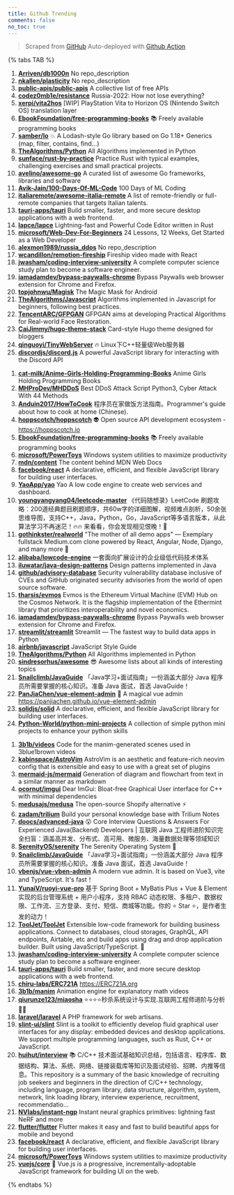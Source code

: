 ```yaml
---
title: Github Trending
comments: false
no_toc: true
---
```


> Scraped from [GitHub](https://github.com/trending)
Auto-deployed with [Github Action](https://docs.github.com/en/actions)

{% tabs TAB %}
<!-- tab Daily -->
1. [**Arriven/db1000n**](https://github.com/Arriven/db1000n)
No repo_description
2. [**nkallen/plasticity**](https://github.com/nkallen/plasticity)
No repo_description
3. [**public-apis/public-apis**](https://github.com/public-apis/public-apis)
A collective list of free APIs
4. [**codez0mb1e/resistance**](https://github.com/codez0mb1e/resistance)
Russia-2022: How not lose everything?
5. [**xerpi/vita2hos**](https://github.com/xerpi/vita2hos)
[WIP] PlayStation Vita to Horizon OS (Nintendo Switch OS) translation layer
6. [**EbookFoundation/free-programming-books**](https://github.com/EbookFoundation/free-programming-books)
📚 Freely available programming books
7. [**samber/lo**](https://github.com/samber/lo)
💥 A Lodash-style Go library based on Go 1.18+ Generics (map, filter, contains, find...)
8. [**TheAlgorithms/Python**](https://github.com/TheAlgorithms/Python)
All Algorithms implemented in Python
9. [**sunface/rust-by-practice**](https://github.com/sunface/rust-by-practice)
Practice Rust with typical examples, challenging exercises and small practical projects.
10. [**avelino/awesome-go**](https://github.com/avelino/awesome-go)
A curated list of awesome Go frameworks, libraries and software
11. [**Avik-Jain/100-Days-Of-ML-Code**](https://github.com/Avik-Jain/100-Days-Of-ML-Code)
100 Days of ML Coding
12. [**italiaremote/awesome-italia-remote**](https://github.com/italiaremote/awesome-italia-remote)
A list of remote-friendly or full-remote companies that targets Italian talents.
13. [**tauri-apps/tauri**](https://github.com/tauri-apps/tauri)
Build smaller, faster, and more secure desktop applications with a web frontend.
14. [**lapce/lapce**](https://github.com/lapce/lapce)
Lightning-fast and Powerful Code Editor written in Rust
15. [**microsoft/Web-Dev-For-Beginners**](https://github.com/microsoft/Web-Dev-For-Beginners)
24 Lessons, 12 Weeks, Get Started as a Web Developer
16. [**alexmon1989/russia_ddos**](https://github.com/alexmon1989/russia_ddos)
No repo_description
17. [**wcandillon/remotion-fireship**](https://github.com/wcandillon/remotion-fireship)
Fireship video made with React
18. [**jwasham/coding-interview-university**](https://github.com/jwasham/coding-interview-university)
A complete computer science study plan to become a software engineer.
19. [**iamadamdev/bypass-paywalls-chrome**](https://github.com/iamadamdev/bypass-paywalls-chrome)
Bypass Paywalls web browser extension for Chrome and Firefox.
20. [**topjohnwu/Magisk**](https://github.com/topjohnwu/Magisk)
The Magic Mask for Android
21. [**TheAlgorithms/Javascript**](https://github.com/TheAlgorithms/Javascript)
Algorithms implemented in Javascript for beginners, following best practices.
22. [**TencentARC/GFPGAN**](https://github.com/TencentARC/GFPGAN)
GFPGAN aims at developing Practical Algorithms for Real-world Face Restoration.
23. [**CaiJimmy/hugo-theme-stack**](https://github.com/CaiJimmy/hugo-theme-stack)
Card-style Hugo theme designed for bloggers
24. [**qinguoyi/TinyWebServer**](https://github.com/qinguoyi/TinyWebServer)
🔥 Linux下C++轻量级Web服务器
25. [**discordjs/discord.js**](https://github.com/discordjs/discord.js)
A powerful JavaScript library for interacting with the Discord API
<!-- endtab -->
<!-- tab Weekly -->
1. [**cat-milk/Anime-Girls-Holding-Programming-Books**](https://github.com/cat-milk/Anime-Girls-Holding-Programming-Books)
Anime Girls Holding Programming Books
2. [**MHProDev/MHDDoS**](https://github.com/MHProDev/MHDDoS)
Best DDoS Attack Script Python3, Cyber Attack With 44 Methods
3. [**Anduin2017/HowToCook**](https://github.com/Anduin2017/HowToCook)
程序员在家做饭方法指南。Programmer's guide about how to cook at home (Chinese).
4. [**hoppscotch/hoppscotch**](https://github.com/hoppscotch/hoppscotch)
👽 Open source API development ecosystem - https://hoppscotch.io
5. [**EbookFoundation/free-programming-books**](https://github.com/EbookFoundation/free-programming-books)
📚 Freely available programming books
6. [**microsoft/PowerToys**](https://github.com/microsoft/PowerToys)
Windows system utilities to maximize productivity
7. [**mdn/content**](https://github.com/mdn/content)
The content behind MDN Web Docs
8. [**facebook/react**](https://github.com/facebook/react)
A declarative, efficient, and flexible JavaScript library for building user interfaces.
9. [**YaoApp/yao**](https://github.com/YaoApp/yao)
Yao A low code engine to create web services and dashboard.
10. [**youngyangyang04/leetcode-master**](https://github.com/youngyangyang04/leetcode-master)
《代码随想录》LeetCode 刷题攻略：200道经典题目刷题顺序，共60w字的详细图解，视频难点剖析，50余张思维导图，支持C++，Java，Python，Go，JavaScript等多语言版本，从此算法学习不再迷茫！🔥🔥 来看看，你会发现相见恨晚！🚀
11. [**gothinkster/realworld**](https://github.com/gothinkster/realworld)
"The mother of all demo apps" — Exemplary fullstack Medium.com clone powered by React, Angular, Node, Django, and many more 🏅
12. [**alibaba/lowcode-engine**](https://github.com/alibaba/lowcode-engine)
一套面向扩展设计的企业级低代码技术体系
13. [**iluwatar/java-design-patterns**](https://github.com/iluwatar/java-design-patterns)
Design patterns implemented in Java
14. [**github/advisory-database**](https://github.com/github/advisory-database)
Security vulnerability database inclusive of CVEs and GitHub originated security advisories from the world of open source software.
15. [**tharsis/evmos**](https://github.com/tharsis/evmos)
Evmos is the Ethereum Virtual Machine (EVM) Hub on the Cosmos Network. It is the flagship implementation of the Ethermint library that prioritizes interoperability and novel economics.
16. [**iamadamdev/bypass-paywalls-chrome**](https://github.com/iamadamdev/bypass-paywalls-chrome)
Bypass Paywalls web browser extension for Chrome and Firefox.
17. [**streamlit/streamlit**](https://github.com/streamlit/streamlit)
Streamlit — The fastest way to build data apps in Python
18. [**airbnb/javascript**](https://github.com/airbnb/javascript)
JavaScript Style Guide
19. [**TheAlgorithms/Python**](https://github.com/TheAlgorithms/Python)
All Algorithms implemented in Python
20. [**sindresorhus/awesome**](https://github.com/sindresorhus/awesome)
😎 Awesome lists about all kinds of interesting topics
21. [**Snailclimb/JavaGuide**](https://github.com/Snailclimb/JavaGuide)
「Java学习+面试指南」一份涵盖大部分 Java 程序员所需要掌握的核心知识。准备 Java 面试，首选 JavaGuide！
22. [**PanJiaChen/vue-element-admin**](https://github.com/PanJiaChen/vue-element-admin)
🎉 A magical vue admin https://panjiachen.github.io/vue-element-admin
23. [**solidjs/solid**](https://github.com/solidjs/solid)
A declarative, efficient, and flexible JavaScript library for building user interfaces.
24. [**Python-World/python-mini-projects**](https://github.com/Python-World/python-mini-projects)
A collection of simple python mini projects to enhance your python skills
<!-- endtab -->
<!-- tab Monthly -->
1. [**3b1b/videos**](https://github.com/3b1b/videos)
Code for the manim-generated scenes used in 3blue1brown videos
2. [**kabinspace/AstroVim**](https://github.com/kabinspace/AstroVim)
AstroVim is an aesthetic and feature-rich neovim config that is extensible and easy to use with a great set of plugins
3. [**mermaid-js/mermaid**](https://github.com/mermaid-js/mermaid)
Generation of diagram and flowchart from text in a similar manner as markdown
4. [**ocornut/imgui**](https://github.com/ocornut/imgui)
Dear ImGui: Bloat-free Graphical User interface for C++ with minimal dependencies
5. [**medusajs/medusa**](https://github.com/medusajs/medusa)
The open-source Shopify alternative ⚡️
6. [**zadam/trilium**](https://github.com/zadam/trilium)
Build your personal knowledge base with Trilium Notes
7. [**doocs/advanced-java**](https://github.com/doocs/advanced-java)
😮 Core Interview Questions & Answers For Experienced Java(Backend) Developers | 互联网 Java 工程师进阶知识完全扫盲：涵盖高并发、分布式、高可用、微服务、海量数据处理等领域知识
8. [**SerenityOS/serenity**](https://github.com/SerenityOS/serenity)
The Serenity Operating System 🐞
9. [**Snailclimb/JavaGuide**](https://github.com/Snailclimb/JavaGuide)
「Java学习+面试指南」一份涵盖大部分 Java 程序员所需要掌握的核心知识。准备 Java 面试，首选 JavaGuide！
10. [**vbenjs/vue-vben-admin**](https://github.com/vbenjs/vue-vben-admin)
A modern vue admin. It is based on Vue3, vite and TypeScript. It's fast！
11. [**YunaiV/ruoyi-vue-pro**](https://github.com/YunaiV/ruoyi-vue-pro)
基于 Spring Boot + MyBatis Plus + Vue & Element 实现的后台管理系统 + 用户小程序，支持 RBAC 动态权限、多租户、数据权限、工作流、三方登录、支付、短信、商城等功能。你的 ⭐️ Star ⭐️，是作者生发的动力！
12. [**ToolJet/ToolJet**](https://github.com/ToolJet/ToolJet)
Extensible low-code framework for building business applications. Connect to databases, cloud storages, GraphQL, API endpoints, Airtable, etc and build apps using drag and drop application builder. Built using JavaScript/TypeScript. 🚀
13. [**jwasham/coding-interview-university**](https://github.com/jwasham/coding-interview-university)
A complete computer science study plan to become a software engineer.
14. [**tauri-apps/tauri**](https://github.com/tauri-apps/tauri)
Build smaller, faster, and more secure desktop applications with a web frontend.
15. [**chiru-labs/ERC721A**](https://github.com/chiru-labs/ERC721A)
https://ERC721A.org
16. [**3b1b/manim**](https://github.com/3b1b/manim)
Animation engine for explanatory math videos
17. [**qiurunze123/miaosha**](https://github.com/qiurunze123/miaosha)
⭐⭐⭐⭐秒杀系统设计与实现.互联网工程师进阶与分析🙋🐓
18. [**laravel/laravel**](https://github.com/laravel/laravel)
A PHP framework for web artisans.
19. [**slint-ui/slint**](https://github.com/slint-ui/slint)
Slint is a toolkit to efficiently develop fluid graphical user interfaces for any display: embedded devices and desktop applications. We support multiple programming languages, such as Rust, C++ or JavaScript.
20. [**huihut/interview**](https://github.com/huihut/interview)
📚 C/C++ 技术面试基础知识总结，包括语言、程序库、数据结构、算法、系统、网络、链接装载库等知识及面试经验、招聘、内推等信息。This repository is a summary of the basic knowledge of recruiting job seekers and beginners in the direction of C/C++ technology, including language, program library, data structure, algorithm, system, network, link loading library, interview experience, recruitment, recommendatio…
21. [**NVlabs/instant-ngp**](https://github.com/NVlabs/instant-ngp)
Instant neural graphics primitives: lightning fast NeRF and more
22. [**flutter/flutter**](https://github.com/flutter/flutter)
Flutter makes it easy and fast to build beautiful apps for mobile and beyond
23. [**facebook/react**](https://github.com/facebook/react)
A declarative, efficient, and flexible JavaScript library for building user interfaces.
24. [**microsoft/PowerToys**](https://github.com/microsoft/PowerToys)
Windows system utilities to maximize productivity
25. [**vuejs/core**](https://github.com/vuejs/core)
🖖 Vue.js is a progressive, incrementally-adoptable JavaScript framework for building UI on the web.
<!-- endtab -->
{% endtabs %}
